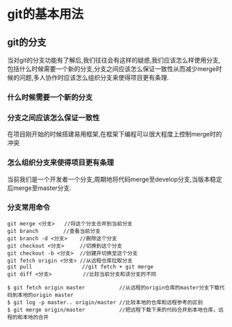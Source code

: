 # git的基本用法

## git的分支
当对git的分支功能有了解后,我们往往会有这样的疑惑,我们应该怎么样使用分支,包括什么时候需要一个新的分支,分支之间应该怎么保证一致性从而减少merge时候的问题,多人协作时应该怎么组织分支来使得项目更有条理.
### 什么时候需要一个新的分支

### 分支之间应该怎么保证一致性
在项目刚开始的时候搭建易用框架,在框架下编程可以很大程度上控制merge时的冲突

### 怎么组织分支来使得项目更有条理
当前我们是一个开发者一个分支,周期地将代码merge至develop分支,当版本稳定后merge至master分支.

### 分支常用命令
```
git merge <分支>   //将这个分支合并到当前分支
git branch        //查看当前分支
git branch -d <分支>    //删除这个分支
git checkout <分支>     //切换到这个分支
git checkout -b <分支>  //创建并切换至这个分支
git fetch origin <分支> //从远程仓库拉取分支
git pull                //git fetch + git merge
git diff <分支>          //比较当前分支和该分支的不同
```
```
$ git fetch origin master           //从远程的origin仓库的master分支下载代码到本地的origin master
$ git log -p master.. origin/master //比较本地的仓库和远程参考的区别
$ git merge origin/master           //把远程下载下来的代码合并到本地仓库，远程的和本地的合并
```
